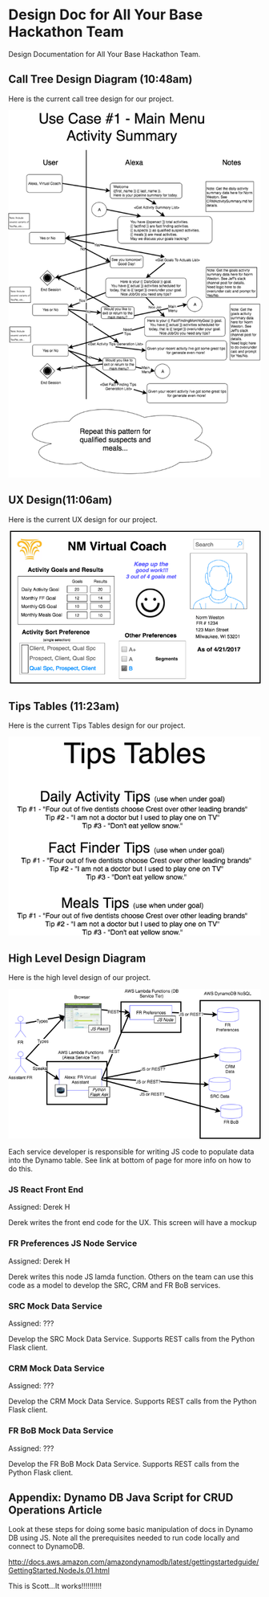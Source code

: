 # Design Doc for All Your Base Hackathon Team
Design Documentation for All Your Base Hackathon Team.

## Call Tree Design Diagram (10:48am)
Here is the current call tree design for our project.

![Figure 1](CallTreeSample20170427a.png)

## UX Design(11:06am)
Here is the current UX design for our project.

![Figure 1](UXMockupc.png)

## Tips Tables (11:23am)
Here is the current Tips Tables design for our project.

![Figure 1](TipsTables.png)

## High Level Design Diagram
Here is the high level design of our project.

![Figure 1](HLDesignV2.png)

Each service developer is responsible for writing JS code to populate data into the Dynamo table. See link at bottom of page for more info on how to do this.

### JS React Front End
Assigned: Derek H

Derek writes the front end code for the UX. This screen will have a mockup

### FR Preferences JS Node Service
Assigned: Derek H

Derek writes this node JS lamda function.
Others on the team can use this code as a model to develop the SRC, CRM and FR BoB services.

### SRC Mock Data Service
Assigned: ???

Develop the SRC Mock Data Service. Supports REST calls from the Python Flask client.

### CRM Mock Data Service
Assigned: ???

Develop the CRM Mock Data Service. Supports REST calls from the Python Flask client.

### FR BoB Mock Data Service
Assigned: ???

Develop the FR BoB Mock Data Service. Supports REST calls from the Python Flask client.

## Appendix: Dynamo DB Java Script for CRUD Operations Article

Look at these steps for doing some basic manipulation of docs in Dynamo DB using JS. Note all the prerequisites needed to run code locally and connect to DynamoDB.

http://docs.aws.amazon.com/amazondynamodb/latest/gettingstartedguide/GettingStarted.NodeJs.01.html

This is Scott...It works!!!!!!!!!!
